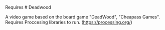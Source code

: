 
Requires # Deadwood

A video game based on the board game "DeadWood", "Cheapass Games".
Requires Proccesing libraries to run. (https://processing.org/)
